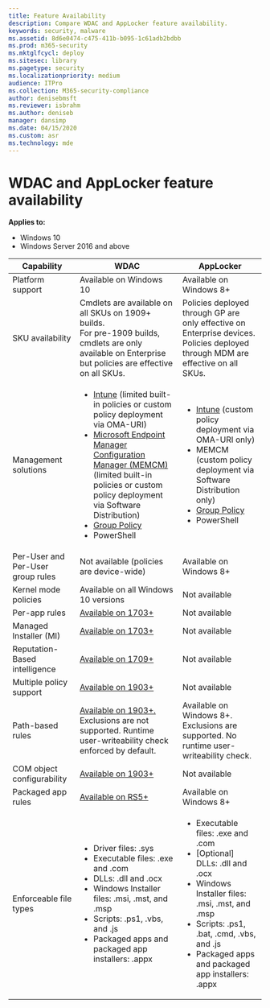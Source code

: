 ```yaml
---
title: Feature Availability
description: Compare WDAC and AppLocker feature availability.
keywords: security, malware
ms.assetid: 8d6e0474-c475-411b-b095-1c61adb2bdbb
ms.prod: m365-security
ms.mktglfcycl: deploy
ms.sitesec: library
ms.pagetype: security
ms.localizationpriority: medium
audience: ITPro
ms.collection: M365-security-compliance
author: denisebmsft
ms.reviewer: isbrahm
ms.author: deniseb
manager: dansimp
ms.date: 04/15/2020
ms.custom: asr
ms.technology: mde
---
```


# WDAC and AppLocker feature availability

**Applies to:**

- Windows 10
- Windows Server 2016 and above

| Capability                        | WDAC                                                                                                                                                                                                                                                                                                                                               | AppLocker                                                                                                                                                                                                                                                                                                                         |
|-----------------------------------|----------------------------------------------------------------------------------------------------------------------------------------------------------------------------------------------------------------------------------------------------------------------------------------------------------------------------------------------------|-----------------------------------------------------------------------------------------------------------------------------------------------------------------------------------------------------------------------------------------------------------------------------------------------------------------------------------|
| Platform support                  | Available on Windows 10                                                                                                                                                                                                                                                                                                                    | Available on Windows 8+                                                                                                                                                                                                                                                                                                   |
| SKU availability                  | Cmdlets are available on all SKUs on 1909+ builds.<br>For pre-1909 builds, cmdlets are only available on Enterprise but policies are effective on all SKUs.                                                                                                                                                                                        | Policies deployed through GP are only effective on Enterprise devices.<br>Policies deployed through MDM are effective on all SKUs.                                                                                                                                                                                                |
| Management solutions              | <ul><li>[Intune](./deploy-windows-defender-application-control-policies-using-intune.md) (limited built-in policies or custom policy deployment via OMA-URI)</li><li>[Microsoft Endpoint Manager Configuration Manager (MEMCM)](/configmgr/protect/deploy-use/use-device-guard-with-configuration-manager) (limited built-in policies or custom policy deployment via Software Distribution)</li><li>[Group Policy](./deploy-windows-defender-application-control-policies-using-group-policy.md) </li><li>PowerShell</li></ul>                                                                                                                                                                                                                                         | <ul><li>[Intune](/windows/client-management/mdm/applocker-csp) (custom policy deployment via OMA-URI only)</li><li>MEMCM (custom policy deployment via Software Distribution only)</li><li>[Group Policy](./applocker/determine-group-policy-structure-and-rule-enforcement.md)</li><li>PowerShell</li><ul>                                                                                                                                                                                                                                              |
| Per-User and Per-User group rules | Not available (policies are device-wide)                                                                                                                                                                                                                                                                                                           | Available on Windows 8+                                                                                                                                                                                                                                                                                                           |
| Kernel mode policies              | Available on all Windows 10 versions                                                                                                                                                                                                                                                                                                                 | Not available                                                                                                                                                                                                                                                                                                                     |
| Per-app rules                     | [Available on 1703+](./use-windows-defender-application-control-policy-to-control-specific-plug-ins-add-ins-and-modules.md)                                                                                                                                                                                                                                                                                                                                 | Not available                                                                                                                                                                                                                                                                                                                     |
| Managed Installer (MI)            | [Available on 1703+](./use-windows-defender-application-control-with-managed-installer.md)                                                                                                                                                                                                                                                                                                                                 | Not available                                                                                                                                                                                                                                                                                                                |
| Reputation-Based intelligence     | [Available on 1709+](./use-windows-defender-application-control-with-intelligent-security-graph.md)                                                                                                                                                                                                                                                                                                                                 | Not available                                                                                                                                                                                                                                                                                                                |
| Multiple policy support           | [Available on 1903+](./deploy-multiple-windows-defender-application-control-policies.md)                                                                                                                                                                                                                                                                                                                                 | Not available                                                                                                                                                                                                                                                                        |
| Path-based rules                  | [Available on 1903+.](./select-types-of-rules-to-create.md#more-information-about-filepath-rules) Exclusions are not supported. Runtime user-writeability check enforced by default.                                                                                                                                                                                                                                                    | Available on Windows 8+. Exclusions are supported. No runtime user-writeability check.                                                                                                                                                                                                                                                                                |
| COM object configurability        | [Available on 1903+](./allow-com-object-registration-in-windows-defender-application-control-policy.md)                                                                                                                                                                                                                                                                                                                                 | Not available                                                                                                                                                                                                                                                                                                                     |
| Packaged app rules                | [Available on RS5+](./manage-packaged-apps-with-windows-defender-application-control.md)                                                                                                                                                                                                                                                                                                                                 | Available on Windows 8+                                                                                                                                                                                                                                                                                                           |
| Enforceable file types       | <ul><li>Driver files: .sys</li><li>Executable files: .exe and .com</li><li>DLLs: .dll and .ocx</li><li>Windows Installer files: .msi, .mst, and .msp</li><li>Scripts: .ps1, .vbs, and .js</li><li>Packaged apps and packaged app installers: .appx</li></ul>| <ul><li>Executable files: .exe and .com</li><li>[Optional] DLLs: .dll and .ocx</li><li>Windows Installer files: .msi, .mst, and .msp</li><li>Scripts: .ps1, .bat, .cmd, .vbs, and .js</li><li>Packaged apps and packaged app installers: .appx</li></ul>|